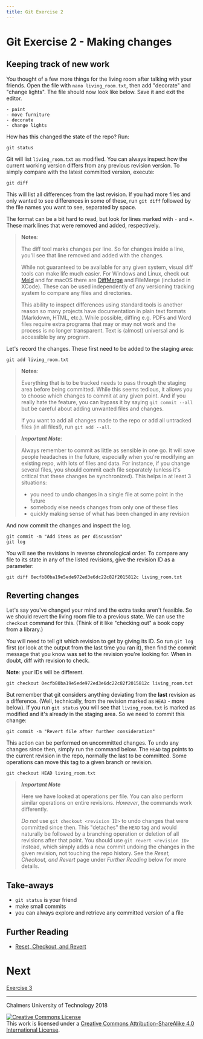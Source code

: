 ```yaml
---
title: Git Exercise 2
---
```


# Git Exercise 2 - Making changes


## Keeping track of new work

You thought of a few more things for the living room after talking
with your friends.  Open the file with `nano living_room.txt`, then
add "decorate" and "change lights". The file should now look like
below. Save it and exit the editor.

~~~
- paint
- move furniture
- decorate
- change lights
~~~

How has this changed the state of the repo? Run:

~~~
git status
~~~

Git will list `living_room.txt` as modified. You can always inspect
how the current working version differs from any previous revision
version. To simply compare with the latest committed version, execute:

~~~
git diff
~~~

This will list all differences from the last revision. If you had more
files and only wanted to see differences in some of these, run `git
diff` followed by the file names you want to see, separated by space.

The format can be a bit hard to read, but look for lines marked with
`-` and `+`. These mark lines that were removed and added,
respectively.

> **Notes**:
>
> The diff tool marks changes per line. So for changes inside a line,
> you'll see that line removed and added with the changes.
>
> While not guaranteed to be available for any given system, visual
> diff tools can make life much easier. For Windows and Linux, check
> out [Meld](http://meldmerge.org) and for macOS there are
> [DiffMerge](https://sourcegear.com/diffmerge/) and FileMerge
> (included in XCode). These can be used independently of any
> versioning tracking system to compare any files and directories.
>
> This ability to inspect differences using standard tools is another
> reason so many projects have documentation in plain text formats
> (Markdown, HTML, etc.).  While possible, diffing e.g. PDFs and Word
> files require extra programs that may or may not work and the
> process is no longer transparent. Text is (almost) universal and is
> accessible by any program.


Let's record the changes. These first need to be added to the staging
area:

~~~
git add living_room.txt
~~~

> **Notes**: 
>
> Everything that is to be tracked needs to pass through the
> staging area before being committed. While this seems tedious, it
> allows you to choose which changes to commit at any given point.
> And if you really hate the feature, you can bypass it by saying `git
> commit --all` but be careful about adding unwanted files and changes. 
>
> If you want to add all changes made to the repo or add all untracked
> files (in all files!), run `git add --all`.


> **_Important Note_**: 
> 
>Always remember to commit as little as sensible in one go. It will
>save people headaches in the future, especially when you're modifying
>an existing repo, with lots of files and data.  For instance, if you
>change several files, you should commit each file separately (unless
>it's critical that these changes be synchronized). This helps in at
>least 3 situations:
>
>- you need to undo changes in a single file at some point in the
>future
>- somebody else needs changes from only one of these files
>- quickly making sense of what has been changed in any revision

And now commit the changes and inspect the log.

~~~
git commit -m "Add items as per discussion"
git log
~~~

You will see the revisions in reverse chronological order.
To compare any file to its state in any of the listed revisions,
give the revision ID as a parameter:

~~~
git diff 0ecfb80ba19e5ede972ed3e6dc22c82f2015812c living_room.txt
~~~


## Reverting changes

Let's say you've changed your mind and the extra tasks aren't
feasible. So we should revert the living room file to a previous
state.  We can use the `checkout` command for this. (Think of it like
"checking out" a book copy from a library.)

You will need to tell git which revision to get by giving its ID. So
run `git log` first (or look at the output from the last time you ran
it), then find the commit message that you know was set to the
revision you're looking for. When in doubt, diff with revision to
check.

**Note**: your IDs will be different.
~~~
git checkout 0ecfb80ba19e5ede972ed3e6dc22c82f2015812c living_room.txt
~~~

But remember that git considers anything deviating from the **last**
revision as a difference. (Well, technically, from the revision marked
as `HEAD` - more below). If you run `git status` you will see
that `living_room.txt` is marked as modified and it's already in the
staging area. So we need to commit this change:

~~~
git commit -m "Revert file after further consideration"
~~~

This action can be performed on uncommitted changes. To undo any
changes since then, simply run the command below. The `HEAD` tag
points to the current revision in the repo, normally the last to be
committed. Some operations can move this tag to a given branch or
revision.

~~~
git checkout HEAD living_room.txt
~~~

> **_Important Note_**
>
> Here we have looked at operations per file. You can also perform
> similar operations on entire revisions. *However*, the commands work
> differently.
>
> _Do not_ use `git checkout <revision ID>` to undo changes that were
> committed since then. This "detaches" the `HEAD` tag and would
> naturally be followed by a branching operation or deletion of all
> revisions after that point. You should use `git revert <revision
> ID>` instead, which simply adds a new commit undoing the changes in
> the given revision, not touching the repo history. See the *Reset,
> Checkout, and Revert* page under *Further Reading* below for more
> details.


## Take-aways

* `git status` is your friend
* make small commits
* you can always explore and retrieve any committed version of a file


## Further Reading
* [Reset, Checkout, and Revert](https://www.atlassian.com/git/tutorials/resetting-checking-out-and-reverting)


# Next

[Exercise 3](git-exercise-3.md)



<hr />

Chalmers University of Technology 2018

<footer font size="6">

<a rel="license" href="http://creativecommons.org/licenses/by-sa/4.0/">
<img alt="Creative Commons License" style="border-width:0" src="https://i.creativecommons.org/l/by-sa/4.0/80x15.png" />
</a><br />This work is licensed under a <a rel="license" href="http://creativecommons.org/licenses/by-sa/4.0/">Creative Commons Attribution-ShareAlike 4.0 International License</a>.

</footer>
